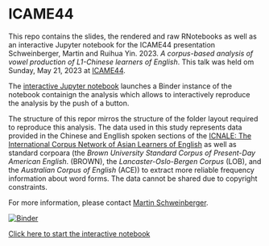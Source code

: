 # ICAME44
This repo contains the slides, the rendered and raw RNotebooks  as well as an interactive Jupyter notebook  for the ICAME44 presentation Schweinberger, Martin and Ruihua Yin. 2023. *A corpus-based analysis of vowel production of L1-Chinese learners of English*. This talk was held om Sunday, May 21, 2023 at [ICAME44](https://humanities.nwu.ac.za/languages/ICAME44).

The [interactive Jupyter notebook](https://mybinder.org/v2/gh/MartinSchweinberger/ICAME44/main?labpath=ChnEVowels_Part03_Analysis_jupyter.ipynb) launches a Binder instance of the notebook containign the analysis which allows to interactively reproduce the analysis by the push of a button.

The structure of this repor mirros the structure of the folder layout required to reproduce this analysis. The data used in this study represents data provided in the Chinese and Engllish spoken sections of the [ICNALE: The International Corpus Network of Asian Learners of English](https://language.sakura.ne.jp/icnale/) as well as standard corpoara (the *Brown University Standard Corpus of Present-Day American English*. (BROWN), the *Lancaster-Oslo-Bergen Corpus* (LOB), and the *Australian Corpus of English* (ACE)) to extract more reliable frequency information about word forms. The data cannot be shared due to copyright constraints.

For more information, please contact [Martin Schweinberger](http://www.martinschweinberger.de).

[![Binder](https://mybinder.org/badge_logo.svg)](https://mybinder.org/v2/gh/MartinSchweinberger/ICAME44/main?labpath=ChnEVowels_Part03_Analysis_jupyter.ipynb)

[Click here to start the interactive notebook](https://mybinder.org/v2/gh/MartinSchweinberger/ICAME44/main?labpath=ChnEVowels_Part03_Analysis_jupyter.ipynb)
